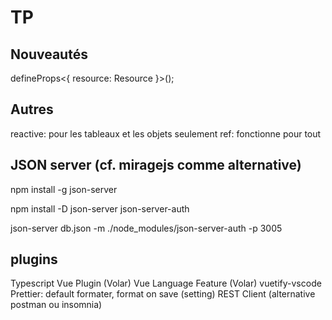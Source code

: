 # TP

## Nouveautés

defineProps<{ resource: Resource }>();

## Autres

reactive: pour les tableaux et les objets seulement
ref: fonctionne pour tout

## JSON server (cf. miragejs comme alternative)

npm install -g json-server

npm install -D json-server json-server-auth

json-server db.json -m ./node_modules/json-server-auth -p 3005

## plugins

Typescript Vue Plugin (Volar)
Vue Language Feature (Volar)
vuetify-vscode
Prettier: default formater, format on save (setting)
REST Client (alternative postman ou insomnia)
